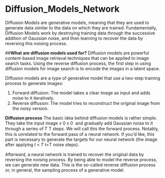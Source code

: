 # Diffusion_Models_Network
Diffusion Models are generative models, meaning that they are used to generate data similar to the data on which they are trained. Fundamentally, Diffusion Models work by destroying training data through the successive addition of Gaussian noise, and then learning to recover the data by reversing this noising process.

##**What are diffusion models used for?**
Diffusion models are powerful content-based image retrieval techniques that can be applied to image search tasks. Using the reverse diffusion process, the first step in using diffusion models for image search is to encode the images in a latent space.

Diffusion models are a type of generative model that use a two-step training process to generate images:
1. Forward diffusion: The model takes a clear image as input and adds noise to it iteratively.
2. Reverse diffusion: The model tries to reconstruct the original image from the noisy version. 

**Diffusion process**
The basic idea behind diffusion models is rather simple. They take the input image 
𝑥
0
x 
0
​
  and gradually add Gaussian noise to it through a series of 
𝑇
T steps. We will call this the forward process. Notably, this is unrelated to the forward pass of a neural network. If you'd like, this part is necessary to generate the targets for our neural network (the image after applying 
𝑡
<
𝑇
t<T noise steps).

Afterward, a neural network is trained to recover the original data by reversing the noising process. By being able to model the reverse process, we can generate new data. This is the so-called reverse diffusion process or, in general, the sampling process of a generative model.
